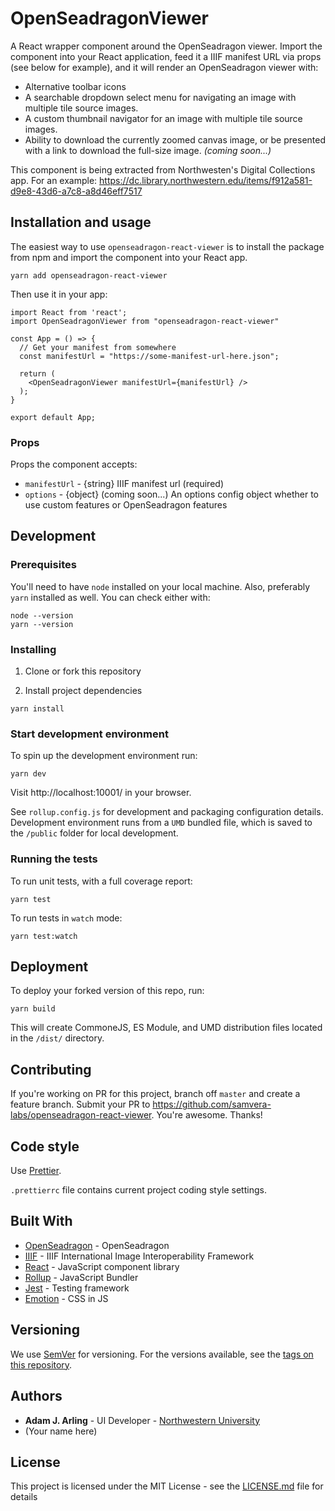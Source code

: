 # OpenSeadragonViewer

A React wrapper component around the OpenSeadragon viewer. Import the component into your React application, feed it a IIIF manifest URL via props (see below for example), and it will render an OpenSeadragon viewer with:

- Alternative toolbar icons
- A searchable dropdown select menu for navigating an image with multiple tile source images.
- A custom thumbnail navigator for an image with multiple tile source images.
- Ability to download the currently zoomed canvas image, or be presented with a link to download the full-size image. _(coming soon...)_

This component is being extracted from Northwesten's Digital Collections app. For an example: https://dc.library.northwestern.edu/items/f912a581-d9e8-43d6-a7c8-a8d46eff7517

## Installation and usage

The easiest way to use `openseadragon-react-viewer` is to install the package from npm and import the component into your React app.

```
yarn add openseadragon-react-viewer
```

Then use it in your app:

```
import React from 'react';
import OpenSeadragonViewer from "openseadragon-react-viewer"

const App = () => {
  // Get your manifest from somewhere
  const manifestUrl = "https://some-manifest-url-here.json";

  return (
    <OpenSeadragonViewer manifestUrl={manifestUrl} />
  );
}

export default App;
```

### Props

Props the component accepts:

- `manifestUrl` - {string} IIIF manifest url (required)
- `options` - {object} (coming soon...) An options config object whether to use custom features or OpenSeadragon features

## Development

### Prerequisites

You'll need to have `node` installed on your local machine. Also, preferably `yarn` installed as well. You can check either with:

```
node --version
yarn --version
```

### Installing

1. Clone or fork this repository

2. Install project dependencies

```
yarn install
```

### Start development environment

To spin up the development environment run:

```
yarn dev
```

Visit http://localhost:10001/ in your browser.

See `rollup.config.js` for development and packaging configuration details. Development environment runs from a `UMD` bundled file, which is saved to the `/public` folder for local development.

### Running the tests

To run unit tests, with a full coverage report:

```
yarn test
```

To run tests in `watch` mode:

```
yarn test:watch
```

## Deployment

To deploy your forked version of this repo, run:

```
yarn build
```

This will create CommoneJS, ES Module, and UMD distribution files located in the `/dist/` directory.

## Contributing

If you're working on PR for this project, branch off `master` and create a feature branch. Submit your PR to https://github.com/samvera-labs/openseadragon-react-viewer. You're awesome. Thanks!

## Code style

Use [Prettier](https://prettier.io/).

`.prettierrc` file contains current project coding style settings.

## Built With

- [OpenSeadragon](https://openseadragon.github.io/) - OpenSeadragon
- [IIIF](https://iiif.io/) - IIIF International Image Interoperability Framework
- [React](https://reactjs.org/) - JavaScript component library
- [Rollup](https://rollupjs.org/) - JavaScript Bundler
- [Jest](https://jestjs.io/) - Testing framework
- [Emotion](https://emotion.sh/) - CSS in JS

## Versioning

We use [SemVer](http://semver.org/) for versioning. For the versions available, see the [tags on this repository](https://github.com/your-name-or-organization/your-repository-name/tags).

## Authors

- **Adam J. Arling** - UI Developer - [Northwestern University](https://github.com/adamjarling)
- (Your name here)

## License

This project is licensed under the MIT License - see the [LICENSE.md](LICENSE.md) file for details

